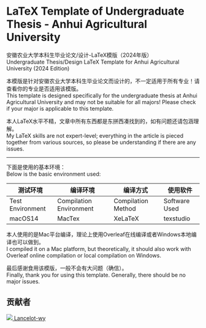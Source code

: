 # LaTeX Template of Undergraduate Thesis - Anhui Agricultural University
安徽农业大学本科生毕业论文/设计-LaTeX模版（2024年版）  
Undergraduate Thesis/Design LaTeX Template for Anhui Agricultural University (2024 Edition)

本模版是针对安徽农业大学本科生毕业论文而设计的，不一定适用于所有专业！请查看你的专业是否适用该模版。  
This template is designed specifically for the undergraduate thesis at Anhui Agricultural University and may not be suitable for all majors! Please check if your major is applicable to this template.

本人LaTeX水平不精，文章中所有东西都是东拼西凑找到的，如有问题还请包涵理解。  
My LaTeX skills are not expert-level; everything in the article is pieced together from various sources, so please be understanding if there are any issues.

---------------
下面是使用的基本环境：  
Below is the basic environment used:

| 测试环境 | 编译环境 | 编译方式 | 使用软件   |
|---------|---------|---------|-----------|
| Test Environment | Compilation Environment| Compilation Method	 | Software Used |
| macOS14 | MacTex  | XeLaTeX | texstudio |

本人使用的是Mac平台编译，理论上使用Overleaf在线编译或者Windows本地编译也可以做到。  
I compiled it on a Mac platform, but theoretically, it should also work with Overleaf online compilation or local compilation on Windows.

最后感谢食用该模版，一般不会有大问题（确信）。  
Finally, thank you for using this template. Generally, there should be no major issues.

## 贡献者
<a href="https://github.com/Lancelot-wy">
  <img src="https://avatars.githubusercontent.com/u/80385878?v=4" />
  Lancelot-wy
</a>
